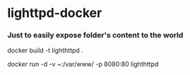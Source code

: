 # lighttpd-docker

### Just to easily expose folder's content to the world

docker build -t lighthttpd .

docker run -d -v ~:/var/www/ -p 8080:80 lighthttpd

